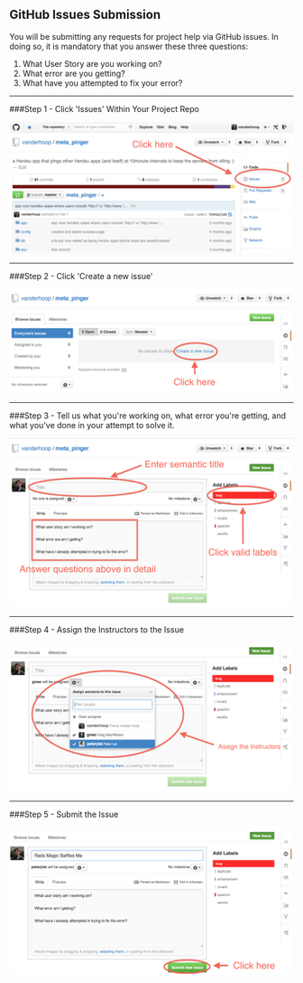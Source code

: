 ## GitHub Issues Submission

You will be submitting any requests for project help via GitHub issues. In doing so, it is mandatory that you answer these three questions:

1. What User Story are you working on?
1. What error are you getting?
1. What have you attempted to fix your error?

___
###Step 1 - Click 'Issues' Within Your Project Repo

![image](click_issues.png)
___
###Step 2 - Click 'Create a new issue'

![image](create_issue.png)
___

###Step 3 - Tell us what you're working on, what error you're getting, and what you've done in your attempt to solve it.

![image](fill_in_text_fields.png)
___

###Step 4 - Assign the Instructors to the Issue

![image](assign_instructors.png)

___

###Step 5 - Submit the Issue

![image](submit_issue.png)


